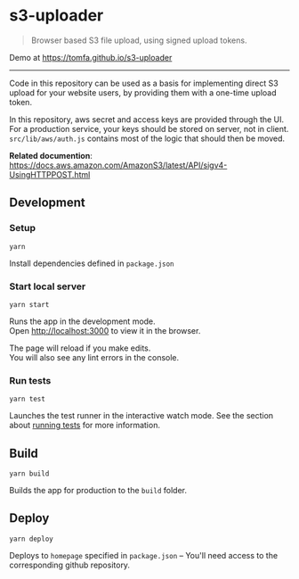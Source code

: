 # s3-uploader

> Browser based S3 file upload, using signed upload tokens.

Demo at https://tomfa.github.io/s3-uploader

----

Code in this repository can be used as a basis for implementing direct S3 upload for your website users, by providing them with a one-time upload token. 

In this repository, aws secret and access keys are provided through the UI. For a production service, your keys should be stored on server, not in client. `src/lib/aws/auth.js` contains most of the logic that should then be moved.

**Related documention**: https://docs.aws.amazon.com/AmazonS3/latest/API/sigv4-UsingHTTPPOST.html

## Development

### Setup
```
yarn
```
Install dependencies defined in `package.json`

### Start local server
```
yarn start
```
Runs the app in the development mode.<br />
Open [http://localhost:3000](http://localhost:3000) to view it in the browser.

The page will reload if you make edits.<br />
You will also see any lint errors in the console.

### Run tests
```
yarn test
```
Launches the test runner in the interactive watch mode.
See the section about [running tests](https://facebook.github.io/create-react-app/docs/running-tests) for more information.

## Build
```
yarn build
```

Builds the app for production to the `build` folder.

## Deploy
```
yarn deploy
```
Deploys to `homepage` specified in `package.json` – You'll need access to the corresponding github repository.
